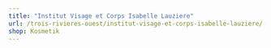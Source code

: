 ```yaml
---
title: "Institut Visage et Corps Isabelle Lauziere"
url: /trois-rivieres-ouest/institut-visage-et-corps-isabelle-lauziere/
shop: Kosmetik
---
```

